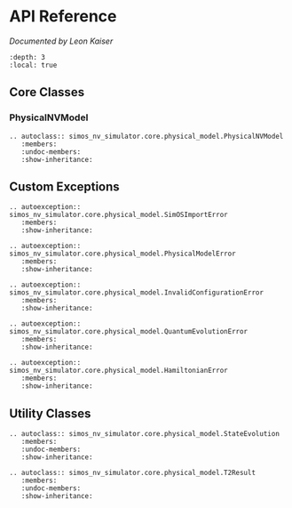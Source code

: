 # API Reference

*Documented by Leon Kaiser*

```{contents}
:depth: 3
:local: true
```

## Core Classes

### PhysicalNVModel

```{eval-rst}
.. autoclass:: simos_nv_simulator.core.physical_model.PhysicalNVModel
   :members:
   :undoc-members:
   :show-inheritance:
```

## Custom Exceptions

```{eval-rst}
.. autoexception:: simos_nv_simulator.core.physical_model.SimOSImportError
   :members:
   :show-inheritance:

.. autoexception:: simos_nv_simulator.core.physical_model.PhysicalModelError
   :members:
   :show-inheritance:

.. autoexception:: simos_nv_simulator.core.physical_model.InvalidConfigurationError
   :members:
   :show-inheritance:

.. autoexception:: simos_nv_simulator.core.physical_model.QuantumEvolutionError
   :members:
   :show-inheritance:

.. autoexception:: simos_nv_simulator.core.physical_model.HamiltonianError
   :members:
   :show-inheritance:
```

## Utility Classes

```{eval-rst}
.. autoclass:: simos_nv_simulator.core.physical_model.StateEvolution
   :members:
   :undoc-members:
   :show-inheritance:

.. autoclass:: simos_nv_simulator.core.physical_model.T2Result
   :members:
   :undoc-members:
   :show-inheritance:
```